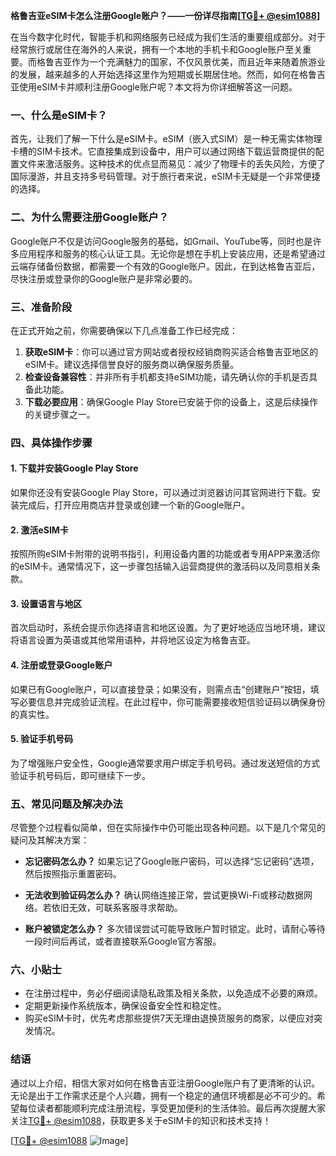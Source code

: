 **格鲁吉亚eSIM卡怎么注册Google账户？——一份详尽指南[[TG💪+ @esim1088](https://t.me/s/esim1088)]**

在当今数字化时代，智能手机和网络服务已经成为我们生活的重要组成部分。对于经常旅行或居住在海外的人来说，拥有一个本地的手机卡和Google账户至关重要。而格鲁吉亚作为一个充满魅力的国家，不仅风景优美，而且近年来随着旅游业的发展，越来越多的人开始选择这里作为短期或长期居住地。然而，如何在格鲁吉亚使用eSIM卡并顺利注册Google账户呢？本文将为你详细解答这一问题。

### 一、什么是eSIM卡？

首先，让我们了解一下什么是eSIM卡。eSIM（嵌入式SIM）是一种无需实体物理卡槽的SIM卡技术。它直接集成到设备中，用户可以通过网络下载运营商提供的配置文件来激活服务。这种技术的优点显而易见：减少了物理卡的丢失风险，方便了国际漫游，并且支持多号码管理。对于旅行者来说，eSIM卡无疑是一个非常便捷的选择。

### 二、为什么需要注册Google账户？

Google账户不仅是访问Google服务的基础，如Gmail、YouTube等，同时也是许多应用程序和服务的核心认证工具。无论你是想在手机上安装应用，还是希望通过云端存储备份数据，都需要一个有效的Google账户。因此，在到达格鲁吉亚后，尽快注册或登录你的Google账户是非常必要的。

### 三、准备阶段

在正式开始之前，你需要确保以下几点准备工作已经完成：

1. **获取eSIM卡**：你可以通过官方网站或者授权经销商购买适合格鲁吉亚地区的eSIM卡。建议选择信誉良好的服务商以确保服务质量。
2. **检查设备兼容性**：并非所有手机都支持eSIM功能，请先确认你的手机是否具备此功能。
3. **下载必要应用**：确保Google Play Store已安装于你的设备上，这是后续操作的关键步骤之一。

### 四、具体操作步骤

#### 1. 下载并安装Google Play Store
如果你还没有安装Google Play Store，可以通过浏览器访问其官网进行下载。安装完成后，打开应用商店并登录或创建一个新的Google账户。

#### 2. 激活eSIM卡
按照所购eSIM卡附带的说明书指引，利用设备内置的功能或者专用APP来激活你的eSIM卡。通常情况下，这一步骤包括输入运营商提供的激活码以及同意相关条款。

#### 3. 设置语言与地区
首次启动时，系统会提示你选择语言和地区设置。为了更好地适应当地环境，建议将语言设置为英语或其他常用语种，并将地区设定为格鲁吉亚。

#### 4. 注册或登录Google账户
如果已有Google账户，可以直接登录；如果没有，则需点击“创建账户”按钮，填写必要信息并完成验证流程。在此过程中，你可能需要接收短信验证码以确保身份的真实性。

#### 5. 验证手机号码
为了增强账户安全性，Google通常要求用户绑定手机号码。通过发送短信的方式验证手机号码后，即可继续下一步。

### 五、常见问题及解决办法

尽管整个过程看似简单，但在实际操作中仍可能出现各种问题。以下是几个常见的疑问及其解决方案：

- **忘记密码怎么办？**
  如果忘记了Google账户密码，可以选择“忘记密码”选项，然后按照指示重置密码。

- **无法收到验证码怎么办？**
  确认网络连接正常，尝试更换Wi-Fi或移动数据网络。若依旧无效，可联系客服寻求帮助。

- **账户被锁定怎么办？**
  多次错误尝试可能导致账户暂时锁定。此时，请耐心等待一段时间后再试，或者直接联系Google官方客服。

### 六、小贴士

- 在注册过程中，务必仔细阅读隐私政策及相关条款，以免造成不必要的麻烦。
- 定期更新操作系统版本，确保设备安全性和稳定性。
- 购买eSIM卡时，优先考虑那些提供7天无理由退换货服务的商家，以便应对突发情况。

### 结语

通过以上介绍，相信大家对如何在格鲁吉亚注册Google账户有了更清晰的认识。无论是出于工作需求还是个人兴趣，拥有一个稳定的通信环境都是必不可少的。希望每位读者都能顺利完成注册流程，享受更加便利的生活体验。最后再次提醒大家关注[TG💪+ @esim1088](https://t.me/s/esim1088)，获取更多关于eSIM卡的知识和技术支持！

[[TG💪+ @esim1088](https://t.me/s/esim1088) ![Image](https://i.postimg.cc/4NQfJmqS/Snipaste-2025-05-13-00-14-12.png)]